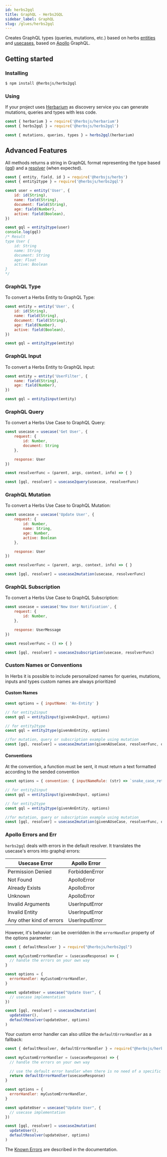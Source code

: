 ```yaml
---
id: herbs2gql
title: GraphQL - Herbs2GQL
sidebar_label: GraphQL
slug: /glues/herbs2gql
---
```


Creates GraphQL types (queries, mutations, etc.) based on herbs [entities](/docs/entity/getting-started) and [usecases](/docs/usecase/getting-started), based on [Apollo](https://www.apollographql.com/) GraphQL.


## Getting started
### Installing
```bash
$ npm install @herbsjs/herbs2gql
```
### Using
If your project uses [Herbarium](https://github.com/herbsjs/herbarium) as discovery service you can generate mutations, queries and types with less code.

```javascript
const { herbarium } = require('@herbsjs/herbarium')
const { herbs2gql } = require('@herbsjs/herbs2gql')

const { mutations, queries, types } = herbs2gql(herbarium)
```


## Advanced Features

All methods returns a string in GraphQL format representing the type based ([gql](https://www.apollographql.com/docs/apollo-server/api/apollo-server/#gql)) and a [resolver](https://www.apollographql.com/docs/apollo-server/data/resolvers/) (when expected).

``` js
const { entity, field, id } = require('@herbsjs/herbs')
const { entity2type } = require('@herbsjs/herbs2gql')

const user = entity('User', {
    id: id(String),
    name: field(String),
    document: field(String),
    age: field(Number),
    active: field(Boolean),
})

const gql = entity2type(user)
console.log(gql)
/* Result
type User {
    id: String
    name: String
    document: String
    age: Float
    active: Boolean
}
*/
```

### GraphQL Type

To convert a Herbs Entity to GraphQL Type:

```javascript
const entity = entity('User', {
    id: id(String),
    name: field(String),
    document: field(String),
    age: field(Number),
    active: field(Boolean),
})

const gql = entity2type(entity)
```

### GraphQL Input

To convert a Herbs Entity to GraphQL Input:

```javascript
const entity = entity('UserFilter', {    
    name: field(String),    
    age: field(Number),    
})

const gql = entity2input(entity)
```

### GraphQL Query

To convert a Herbs Use Case to GraphQL Query:

```javascript
const usecase = usecase('Get User', {
    request: {
        id: Number,
        document: String
    },

    response: User
})

const resolverFunc = (parent, args, context, info) => { }

const [gql, resolver] = usecase2query(usecase, resolverFunc)
```

### GraphQL Mutation

To convert a Herbs Use Case to GraphQL Mutation:

```javascript
const usecase = usecase('Update User', {
    request: {
        id: Number,
        name: String,
        age: Number,
        active: Boolean
    },

    response: User
})

const resolverFunc = (parent, args, context, info) => { }

const [gql, resolver] = usecase2mutation(usecase, resolverFunc)
```

### GraphQL Subscription

To convert a Herbs Use Case to GraphQL Subscription:

```javascript
const usecase = usecase('New User Notification', {
    request: {
        id: Number,        
    },

    response: UserMessage
})

const resolverFunc = () => { }

const [gql, resolver] = usecase2subscription(usecase, resolverFunc)
```


### Custom Names or Conventions
In Herbs it is possible to include personalized names for queries, mutations, inputs and types
custom names are always prioritized

#### Custom Names

```javascript
const options = { inputName: 'An-Entity' }

// for entity2input
const gql = entity2input(givenAnInput, options)

// for entity2type
const gql = entity2type(givenAnEntity, options)

//for mutation, query or subscription example using mutation
const [gql, resolver] = usecase2mutation(givenAUseCase, resolverFunc, options)
```

#### Conventions
At the convention, a function must be sent, it must return a text formatted according to the sended convention
```javascript
const options = { convention: { inputNameRule: (str) => `snake_case_returned` }}

// for entity2input
const gql = entity2input(givenAnInput, options)

// for entity2type
const gql = entity2type(givenAnEntity, options)

//for mutation, query or subscription example using mutation
const [gql, resolver] = usecase2mutation(givenAUseCase, resolverFunc, options)
```

### Apollo Errors and Err

`herbs2gql` deals with errors in the default resolver. It translates the usecase's errors into graphql errors:

| Usecase Error            | Apollo Error   |
|--------------------------|----------------|
| Permission Denied        | ForbiddenError |
| Not Found                | ApolloError    |
| Already Exists           | ApolloError    |
| Unknown                  | ApolloError    |
| Invalid Arguments        | UserInputError |
| Invalid Entity           | UserInputError |
| Any other kind of errors | UserInputError |

However, it's behavior can be overridden in the `errorHandler` property of the options parameter:

```javascript
const { defaultResolver } = require("@herbsjs/herbs2gql")

const myCustomErrorHandler = (usecaseResponse) => {
  // handle the errors on your own way
}

const options = {
  errorHandler: myCustomErrorHandler,
}

const updateUser = usecase("Update User", {
  // usecase implementation
})

const [gql, resolver] = usecase2mutation(
  updateUser(),
  defaultResolver(updateUser, options)
)
```

Your custom error handler can also utilize the `defaultErrorHandler` as a fallback:

```javascript
const { defaultResolver, defaultErrorHandler } = require("@herbsjs/herbs2gql")

const myCustomErrorHandler = (usecaseResponse) => {
  // handle the errors on your own way

  // use the default error handler when there is no need of a specific treatment
  return defaultErrorHandler(usecaseResponse)
}

const options = {
  errorHandler: myCustomErrorHandler,
}

const updateUser = usecase("Update User", {
  // usecase implementation
})

const [gql, resolver] = usecase2mutation(
  updateUser(),
  defaultResolver(updateUser, options)
)
```

The [Known Errors​](/docs/usecase/result#known-errors) are described in the documentation.

